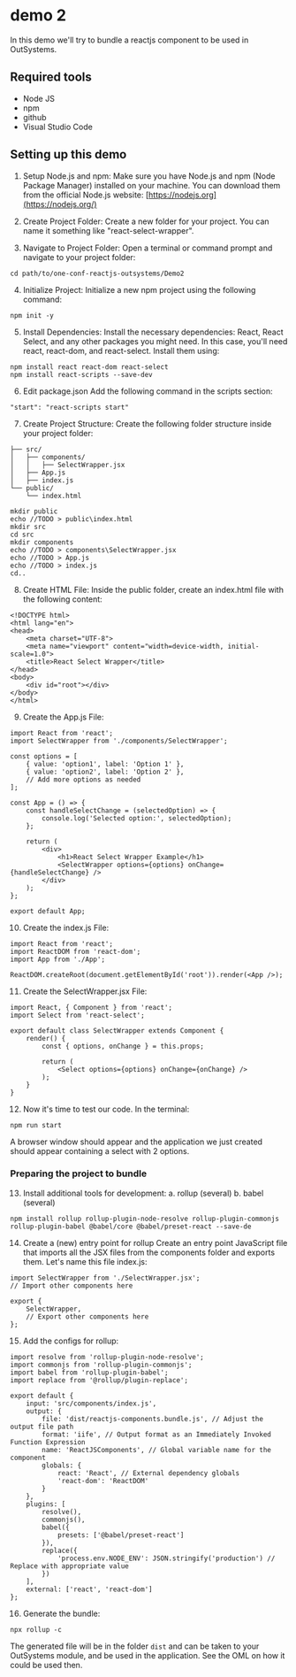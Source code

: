 # demo 2
In this demo we'll try to bundle a reactjs component to be used in OutSystems.

## Required tools
- Node JS
- npm
- github
- Visual Studio Code

## Setting up this demo

1. Setup Node.js and npm:
Make sure you have Node.js and npm (Node Package Manager) installed on your machine. You can download them from the official Node.js website: [https://nodejs.org](https://nodejs.org/)

2. Create Project Folder:
Create a new folder for your project. You can name it something like "react-select-wrapper".

3. Navigate to Project Folder:
Open a terminal or command prompt and navigate to your project folder:
```
cd path/to/one-conf-reactjs-outsystems/Demo2
```

4. Initialize Project:
Initialize a new npm project using the following command:
```
npm init -y
```

5. Install Dependencies:
Install the necessary dependencies: React, React Select, and any other packages you might need. In this case, you'll need react, react-dom, and react-select. Install them using:
```
npm install react react-dom react-select
npm install react-scripts --save-dev
```
6. Edit package.json
Add the following command in the scripts section:
```
"start": "react-scripts start"
```

7. Create Project Structure:
Create the following folder structure inside your project folder:
```
├── src/
│   ├── components/
│   │   ├── SelectWrapper.jsx
│   ├── App.js
│   ├── index.js
└── public/
    └── index.html
```

```
mkdir public  
echo //TODO > public\index.html
mkdir src                 
cd src          
mkdir components
echo //TODO > components\SelectWrapper.jsx
echo //TODO > App.js                            
echo //TODO > index.js
cd..
```

8. Create HTML File:
Inside the public folder, create an index.html file with the following content:
```
<!DOCTYPE html>
<html lang="en">
<head>
    <meta charset="UTF-8">
    <meta name="viewport" content="width=device-width, initial-scale=1.0">
    <title>React Select Wrapper</title>
</head>
<body>
    <div id="root"></div>
</body>
</html>
```

9. Create the App.js File:
```
import React from 'react';
import SelectWrapper from './components/SelectWrapper';

const options = [
    { value: 'option1', label: 'Option 1' },
    { value: 'option2', label: 'Option 2' },
    // Add more options as needed
];

const App = () => {
    const handleSelectChange = (selectedOption) => {
        console.log('Selected option:', selectedOption);
    };

    return (
        <div>
            <h1>React Select Wrapper Example</h1>
            <SelectWrapper options={options} onChange={handleSelectChange} />
        </div>
    );
};

export default App;
```

10. Create the index.js File:
```
import React from 'react';
import ReactDOM from 'react-dom';
import App from './App';

ReactDOM.createRoot(document.getElementById('root')).render(<App />);
```

11. Create the SelectWrapper.jsx File:
```
import React, { Component } from 'react';
import Select from 'react-select';

export default class SelectWrapper extends Component {
    render() {
        const { options, onChange } = this.props;

        return (
            <Select options={options} onChange={onChange} />
        );
    }
}
```

12. Now it's time to test our code. In the terminal:
```
npm run start
```
A browser window should appear and the application we just created should appear containing a select with 2 options.

### Preparing the project to bundle
13. Install additional tools for development:
   a. rollup (several)
   b. babel (several)
```
npm install rollup rollup-plugin-node-resolve rollup-plugin-commonjs rollup-plugin-babel @babel/core @babel/preset-react --save-de
```

14. Create a (new) entry point for rollup
Create an entry point JavaScript file that imports all the JSX files from the components folder and exports them. Let's name this file index.js:
```
import SelectWrapper from './SelectWrapper.jsx';
// Import other components here

export {
    SelectWrapper,
    // Export other components here
};

```

15. Add the configs for rollup:
```
import resolve from 'rollup-plugin-node-resolve';
import commonjs from 'rollup-plugin-commonjs';
import babel from 'rollup-plugin-babel';
import replace from '@rollup/plugin-replace';

export default {
    input: 'src/components/index.js',
    output: {
        file: 'dist/reactjs-components.bundle.js', // Adjust the output file path
        format: 'iife', // Output format as an Immediately Invoked Function Expression
        name: 'ReactJSComponents', // Global variable name for the component
        globals: {
            react: 'React', // External dependency globals
            'react-dom': 'ReactDOM'
        }
    },
    plugins: [
        resolve(),
        commonjs(),
        babel({
            presets: ['@babel/preset-react']
        }),
        replace({
            'process.env.NODE_ENV': JSON.stringify('production') // Replace with appropriate value
        })
    ],
    external: ['react', 'react-dom']
};
```

16. Generate the bundle:
```
npx rollup -c
```
The generated file will be in the folder `dist` and can be taken to your OutSystems module, and be used in the application.
See the OML on how it could be used then. 
